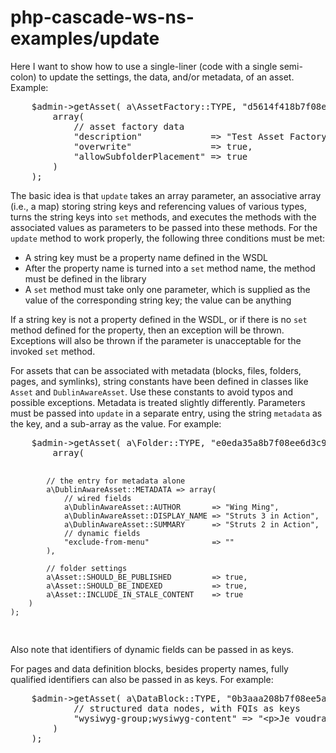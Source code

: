 # php-cascade-ws-ns-examples/update
<p>Here I want to show how to use a single-liner (code with a single semi-colon) to update the settings, the data, and/or metadata, of an asset. Example:</p> 
<pre>
    $admin->getAsset( a\AssetFactory::TYPE, "d5614f418b7f08ee363559330f0af607" )->update(
        array(
            // asset factory data
            "description"             => "Test Asset Factory",
            "overwrite"               => true,
            "allowSubfolderPlacement" => true
        )
    );
</pre>
<p>The basic idea is that <code>update</code> takes an array parameter, an associative array (i.e., a map) storing string keys and referencing values of various types, turns the string keys into <code>set</code> methods, and executes the methods with the associated values as parameters to be passed into these methods. For the <code>update</code> method to work properly, the following three conditions must be met:</p>
<ul>
<li>A string key must be a property name defined in the WSDL</li>
<li>After the property name is turned into a <code>set</code> method name, the method must be defined in the library</li>
<li>A <code>set</code> method must take only one parameter, which is supplied as the value of the corresponding string key; the value can be anything</li>
</ul>
<p>If a string key is not a property defined in the WSDL, or if there is no <code>set</code> method defined for the property, then an exception will be thrown. Exceptions will also be thrown if the parameter is unacceptable for the invoked <code>set</code> method.</p>
<p>For assets that can be associated with metadata (blocks, files, folders, pages, and symlinks), string constants have been defined in classes like <code>Asset</code> and <code>DublinAwareAsset</code>. Use these constants to avoid typos and possible exceptions. Metadata is treated slightly differently. Parameters must be passed into <code>update</code> in a separate entry, using the string <code>metadata</code> as the key, and a sub-array as the value. For example:</p>
<pre>
    $admin->getAsset( a\Folder::TYPE, "e0eda35a8b7f08ee6d3c97dea0f6da4e" )->update(
        array(

            // the entry for metadata alone
            a\DublinAwareAsset::METADATA => array(
                // wired fields
                a\DublinAwareAsset::AUTHOR       => "Wing Ming",
                a\DublinAwareAsset::DISPLAY_NAME => "Struts 3 in Action",
                a\DublinAwareAsset::SUMMARY      => "Struts 2 in Action",
                // dynamic fields
                "exclude-from-menu"              => ""
            ),
            
            // folder settings
            a\Asset::SHOULD_BE_PUBLISHED         => true,
            a\Asset::SHOULD_BE_INDEXED           => true,
            a\Asset::INCLUDE_IN_STALE_CONTENT    => true
        )
    );
</pre>
<p>Also note that identifiers of dynamic fields can be passed in as keys.</p>
<p>For pages and data definition blocks, besides property names, fully qualified identifiers can also be passed in as keys. For example:</p>
<pre>
    $admin->getAsset( a\DataBlock::TYPE, "0b3aaa208b7f08ee5a4fada2258d6fb9" )->update(
            // structured data nodes, with FQIs as keys
            "wysiwyg-group;wysiwyg-content" => "&lt;p&gt;Je voudrais boire de la bière.&lt;/p&gt;",
        )
    );
</pre>